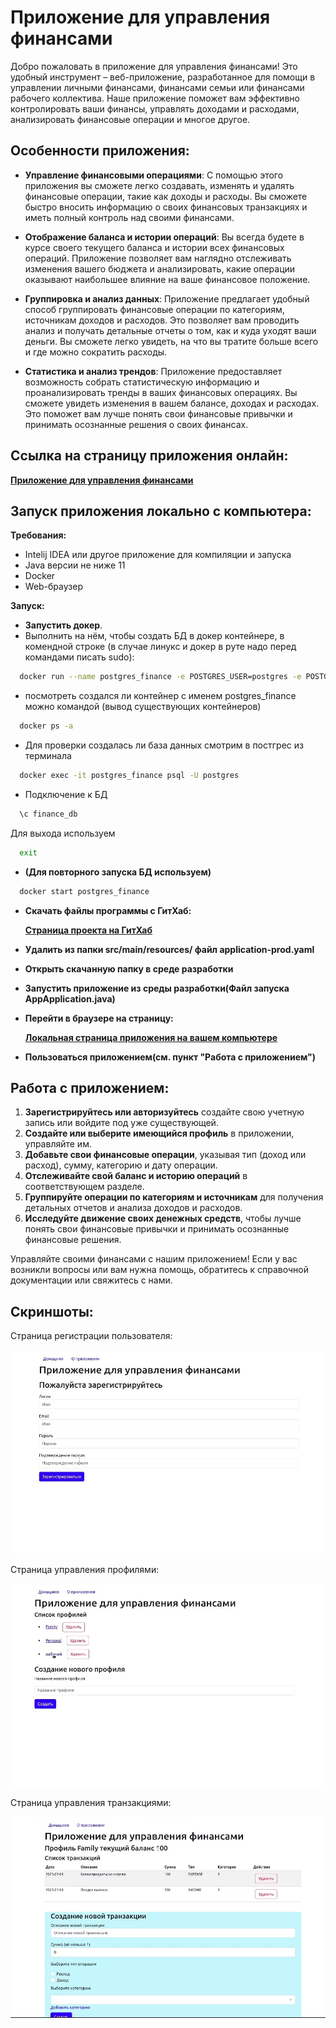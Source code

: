 # Приложение для управления финансами

Добро пожаловать в приложение для управления финансами! Это удобный инструмент – веб-приложение, разработанное для помощи в управлении личными финансами, финансами семьи или финансами рабочего коллектива. Наше приложение поможет вам эффективно контролировать ваши финансы, управлять доходами и расходами, анализировать финансовые операции и многое другое.

## Особенности приложения:

- **Управление финансовыми операциями**: С помощью этого приложения вы сможете легко создавать, изменять и удалять финансовые операции, такие как доходы и расходы. Вы сможете быстро вносить информацию о своих финансовых транзакциях и иметь полный контроль над своими финансами.

- **Отображение баланса и истории операций**: Вы всегда будете в курсе своего текущего баланса и истории всех финансовых операций. Приложение позволяет вам наглядно отслеживать изменения вашего бюджета и анализировать, какие операции оказывают наибольшее влияние на ваше финансовое положение.

- **Группировка и анализ данных**: Приложение предлагает удобный способ группировать финансовые операции по категориям, источникам доходов и расходов. Это позволяет вам проводить анализ и получать детальные отчеты о том, как и куда уходят ваши деньги. Вы сможете легко увидеть, на что вы тратите больше всего и где можно сократить расходы.

- **Статистика и анализ трендов**: Приложение предоставляет возможность собрать статистическую информацию и проанализировать тренды в ваших финансовых операциях. Вы сможете увидеть изменения в вашем балансе, доходах и расходах. Это поможет вам лучше понять свои финансовые привычки и принимать осознанные решения о своих финансах.

## Ссылка на страницу приложения онлайн:
**[Приложение для управления финансами](http://62.113.104.3:8089/finance-app-dev/)**

## Запуск приложения локально с компьютера:
**Требования:**
- Intelij IDEA или другое приложение для компиляции и запуска
- Java версии не ниже 11
- Doсker
- Web-браузер

**Запуск:**
- **Запустить докер**.
- Выполнить на нём, чтобы создать БД в докер контейнере, в комендной строке (в случае линукс и докер в руте надо перед командами писать sudo):
```sh
  docker run --name postgres_finance -e POSTGRES_USER=postgres -e POSTGRES_PASSWORD=postgres -e POSTGRES_DB=finance_db -p 5433:5432 -d postgres:latest
```
- посмотреть создался ли контейнер с именем postgres_finance можно командой (вывод существующих контейнеров)
```sh
  docker ps -a
```
- Для проверки создалась ли база данных смотрим в постгрес из терминала
```sh
  docker exec -it postgres_finance psql -U postgres
```
- Подключение к БД
```sh
  \c finance_db
```
  Для выхода используем
```sh
  exit
```
- **(Для повторного запуска БД используем)**
```sh
  docker start postgres_finance
```
- **Скачать файлы программы с ГитХаб:**

  **[Страница проекта на ГитХаб](https://github.com/DmitryJig/Financial_management_app)**

- **Удалить из папки src/main/resources/ файл application-prod.yaml**

- **Открыть скачанную папку в среде разработки**

- **Запустить приложение из среды разработки(Файл запуска AppApplication.java)**

- **Перейти в браузере на страницу:**

  **[Локальная страница приложения на вашем компьютере](http://localhost:8189/app/index.html)**

- **Пользоваться приложением(см. пункт "Работа с приложением")**

## Работа с приложением:

1. **Зарегистрируйтесь или авторизуйтесь** создайте свою учетную запись или войдите под уже существующей.
2. **Создайте или выберите имеющийся профиль** в приложении, управляйте им.
3. **Добавьте свои финансовые операции**, указывая тип (доход или расход), сумму, категорию и дату операции.
4. **Отслеживайте свой баланс и историю операций** в соответствующем разделе.
5. **Группируйте операции по категориям и источникам** для получения детальных отчетов и анализа доходов и расходов.
6. **Исследуйте движение своих денежных средств**, чтобы лучше понять свои финансовые привычки и принимать осознанные финансовые решения.

Управляйте своими финансами с нашим приложением! Если у вас возникли вопросы или вам нужна помощь, обратитесь к справочной документации или свяжитесь с нами.

## Скриншоты:

Страница регистрации пользователя:

![Скриншот1](https://github.com/DmitryJig/Financial_management_app/blob/master/164017.jpg)

Страница управления профилями:

![Скриншот2](https://github.com/DmitryJig/Financial_management_app/blob/master/264056.jpg)

Страница управления транзакциями:

![Скриншот3](https://github.com/DmitryJig/Financial_management_app/blob/master/363747.jpg)
